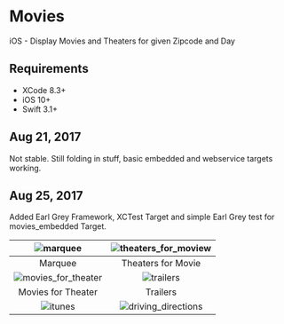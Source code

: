 # Movies
iOS - Display Movies and Theaters for given Zipcode and Day

## Requirements

- XCode 8.3+
- iOS 10+
- Swift 3.1+


## Aug 21, 2017
Not stable. Still folding in stuff, basic embedded and webservice targets working.

## Aug 25, 2017
Added Earl Grey Framework, XCTest Target and simple Earl Grey test for movies_embedded Target.

![marquee](https://user-images.githubusercontent.com/4106530/29996841-fe997834-8fba-11e7-8666-ee7271436fcf.png) |![theaters_for_moview](https://user-images.githubusercontent.com/4106530/29996843-01ec617c-8fbb-11e7-9797-417df46bad35.png)
:-------------------------:|:-------------------------:
Marquee | Theaters for Movie |
![movies_for_theater](https://user-images.githubusercontent.com/4106530/29996844-045b1994-8fbb-11e7-9d90-cfac30290203.png) | ![trailers](https://user-images.githubusercontent.com/4106530/29996845-06f3ee6a-8fbb-11e7-8de3-d6b4f812c598.png) |
Movies for Theater | Trailers |
![itunes](https://user-images.githubusercontent.com/4106530/29996846-091fb03e-8fbb-11e7-9d37-2ccd60cdd938.png) | ![driving_directions](https://user-images.githubusercontent.com/4106530/29996848-0b3a21d8-8fbb-11e7-8338-e4e7ee205490.png)

